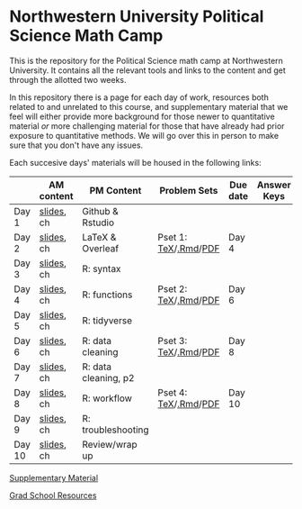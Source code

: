 # Northwestern University Political Science Math Camp
This is the repository for the Political Science math camp at Northwestern University. It contains all the relevant tools and links to the content and get through the allotted two weeks.

In this repository there is a page for each day of work, resources both related to and unrelated to this course, and supplementary material that we feel will either provide more background for those newer to quantitative material *or* more challenging material for those that have already had prior exposure to quantitative methods. We will go over this in person to make sure that you don't have any issues. 

Each succesive days' materials will be housed in the following links: 


| | AM content            | PM Content        |  Problem Sets | Due date      | Answer Keys
|---| -------------         | -------------     | ------------- | ------------- |------------- |
Day 1 | [slides](slides/day1-intro.pdf), ch | Github & Rstudio  | | |
Day 2 |[slides](slides/day2-am.pdf), ch  | LaTeX & Overleaf  | Pset 1: [TeX](updated-pset-1.tex)/[.Rmd](updated-pset-1-RMD.Rmd)/[PDF](updated-pset-1.pdf)|Day 4|
Day 3 |[slides](day3/README.md), ch  | R: syntax         | ||
Day 4 |[slides](day4/README.md), ch  | R: functions      | Pset 2: [TeX](updated-pset-2.tex)/[.Rmd](updated-pset-2-RMD.Rmd)/[PDF](updated-pset-2.pdf)|Day 6| 
Day 5 |[slides](day5/README.md), ch  | R: tidyverse      | | |
Day 6 |[slides](day6/README.md), ch  | R: data cleaning  | Pset 3: [TeX](updated-pset-3.tex)/[.Rmd](updated-pset-3-RMD.Rmd)/[PDF](updated-pset-3.pdf)| Day 8|
Day 7 |[slides](day7/README.md), ch  | R: data cleaning, p2 || 
Day 8 |[slides](day8/README.md), ch  | R: workflow       | Pset 4: [TeX](updated-pset-4.tex)/[.Rmd](updated-pset-4-RMD.Rmd)/[PDF](updated-pset-4.pdf)| Day 10
Day 9 |[slides](day9/README.md), ch  | R: troubleshooting | |
Day 10| [slides](day_10/README.md), ch | Review/wrap up |||

[Supplementary Material](supplementary_material/README.md)

[Grad School Resources](resources/README.md)

